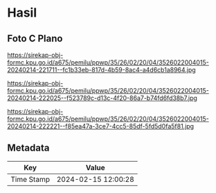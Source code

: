 # Hasil

## Foto C Plano

https://sirekap-obj-formc.kpu.go.id/a675/pemilu/ppwp/35/26/02/20/04/3526022004015-20240214-221711--fc1b33eb-817d-4b59-8ac4-a4d6cb1a8964.jpg

https://sirekap-obj-formc.kpu.go.id/a675/pemilu/ppwp/35/26/02/20/04/3526022004015-20240214-222025--f523789c-d13c-4f20-86a7-b74fd6fd38b7.jpg

https://sirekap-obj-formc.kpu.go.id/a675/pemilu/ppwp/35/26/02/20/04/3526022004015-20240214-222221--f85ea47a-3ce7-4cc5-85df-5fd5d0fa5f81.jpg


## Metadata

| Key        | Value               |
| ---------- | ------------------- |
| Time Stamp | 2024-02-15 12:00:28 |



